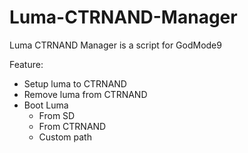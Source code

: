 # Luma-CTRNAND-Manager

Luma CTRNAND Manager is a script for GodMode9

Feature:
* Setup luma to CTRNAND
* Remove luma from CTRNAND
* Boot Luma 
  * From SD
  * From CTRNAND
  * Custom path

